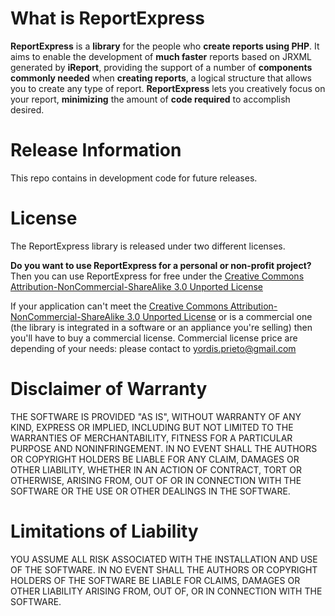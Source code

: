 What is ReportExpress
=====================
**ReportExpress** is a **library** for the people who **create reports using PHP**. 
It aims to enable the development of **much faster** reports based on JRXML generated by **iReport**, 
providing the support of a number of **components commonly needed** when **creating reports**, 
a logical structure that allows you to create any type of report. 
**ReportExpress** lets you creatively focus on your report, **minimizing** the amount 
of **code required** to accomplish desired.

Release Information
===================
This repo contains in development code for future releases.

License
=======
The ReportExpress library is released under two different licenses.

**Do you want to use ReportExpress for a personal or non-profit project?**
Then you can use ReportExpress for free under 
the [Creative Commons Attribution-NonCommercial-ShareAlike 3.0 Unported License][1]

If your application can't meet the [Creative Commons Attribution-NonCommercial-ShareAlike 3.0 Unported License][1]
or is a commercial one (the library is integrated in a software or an appliance you're selling) 
then you'll have to buy a commercial license.
Commercial license price are depending of your needs: please contact to yordis.prieto@gmail.com

Disclaimer of Warranty
======================
THE SOFTWARE IS PROVIDED "AS IS", WITHOUT WARRANTY OF ANY KIND, EXPRESS OR
IMPLIED, INCLUDING BUT NOT LIMITED TO THE WARRANTIES OF MERCHANTABILITY,
FITNESS FOR A PARTICULAR PURPOSE AND NONINFRINGEMENT. IN NO EVENT SHALL THE
AUTHORS OR COPYRIGHT HOLDERS BE LIABLE FOR ANY CLAIM, DAMAGES OR OTHER
LIABILITY, WHETHER IN AN ACTION OF CONTRACT, TORT OR OTHERWISE, ARISING FROM,
OUT OF OR IN CONNECTION WITH THE SOFTWARE OR THE USE OR OTHER DEALINGS IN
THE SOFTWARE.

Limitations of Liability
========================
YOU ASSUME ALL RISK ASSOCIATED WITH THE INSTALLATION AND USE OF THE SOFTWARE. 
IN NO EVENT SHALL THE AUTHORS OR COPYRIGHT HOLDERS OF THE SOFTWARE BE LIABLE FOR CLAIMS, 
DAMAGES OR OTHER LIABILITY ARISING FROM, OUT OF, OR IN CONNECTION WITH THE SOFTWARE. 

[1]: http://creativecommons.org/licenses/by-nc-sa/3.0/
